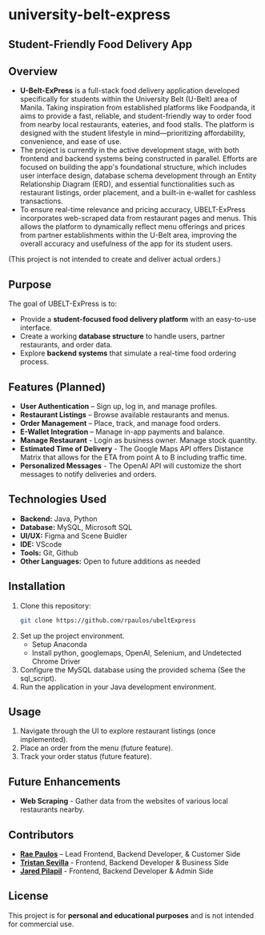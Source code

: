 # university-belt-express
## Student-Friendly Food Delivery App  

## Overview  
- **U-Belt-ExPress** is a full-stack food delivery application developed specifically for students within the University Belt (U-Belt) area of Manila. Taking inspiration from established platforms like Foodpanda, it aims to provide a fast, reliable, and student-friendly way to order food from nearby local restaurants, eateries, and food stalls. The platform is designed with the student lifestyle in mind—prioritizing affordability, convenience, and ease of use.
- The project is currently in the active development stage, with both frontend and backend systems being constructed in parallel. Efforts are focused on building the app's foundational structure, which includes user interface design, database schema development through an Entity Relationship Diagram (ERD), and essential functionalities such as restaurant listings, order placement, and a built-in e-wallet for cashless transactions.
- To ensure real-time relevance and pricing accuracy, UBELT-ExPress incorporates web-scraped data from restaurant pages and menus. This allows the platform to dynamically reflect menu offerings and prices from partner establishments within the U-Belt area, improving the overall accuracy and usefulness of the app for its student users.

(This project is not intended to create and deliver actual orders.)

## Purpose  
The goal of UBELT-ExPress is to:  
- Provide a **student-focused food delivery platform** with an easy-to-use interface. 
- Create a working **database structure** to handle users, partner restaurants, and order data.  
- Explore **backend systems** that simulate a real-time food ordering process.  

## Features (Planned)  
- **User Authentication** – Sign up, log in, and manage profiles.  
- **Restaurant Listings** – Browse available restaurants and menus.  
- **Order Management** – Place, track, and manage food orders.
- **E-Wallet Integration** – Manage in-app payments and balance.
- **Manage Restaurant** - Login as business owner. Manage stock quantity.
- **Estimated Time of Delivery** - The Google Maps API offers Distance Matrix that allows for the ETA from point A to B including traffic time.
- **Personalized Messages** - The OpenAI API will customize the short messages to notify deliveries and orders.

## Technologies Used  
- **Backend:** Java, Python
- **Database:** MySQL, Microsoft SQL
- **UI/UX:** Figma and Scene Buidler
- **IDE:** VScode
- **Tools:** Git, Github
- **Other Languages:** Open to future additions as needed  

## Installation  
1. Clone this repository:  
   ```sh  
   git clone https://github.com/rpaulos/ubeltExpress  
   ```  
2. Set up the project environment.
   - Setup Anaconda
   - Install python, googlemaps, OpenAI, Selenium, and Undetected Chrome Driver
4. Configure the MySQL database using the provided schema (See the sql_script).  
5. Run the application in your Java development environment.  

## Usage  
1. Navigate through the UI to explore restaurant listings (once implemented).  
2. Place an order from the menu (future feature).  
3. Track your order status (future feature).  

## Future Enhancements  
- **Web Scraping** - Gather data from the websites of various local restaurants nearby.
  

## Contributors  
- **[Rae Paulos](https://github.com/rpaulos)** – Lead Frontend, Backend Developer, & Customer Side
- **[Tristan Sevilla](https://github.com/Hyakkki)** - Frontend, Backend Developer & Business Side
- **[Jared Pilapil](https://github.com/RedJared)** - Frontend, Backend Developer & Admin Side

## License  
This project is for **personal and educational purposes** and is not intended for commercial use.  

